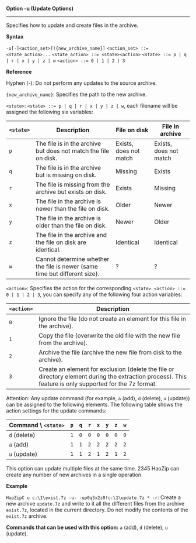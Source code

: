 ﻿**Option -u (Update Options)**

--------------------------------------------------------------------------------

Specifies how to update and create files in the archive.

**Syntax**

`-u[-]<action_set>[!{new_archive_name}]`
`<action_set> ::= <state_action>...`
`<state_action> ::= <state><action>`
`<state> ::= p | q | r | x | y | z | w`
`<action> ::= 0 | 1 | 2 | 3`

**Reference**

Hyphen (-): Do not perform any updates to the source archive.

`{new_archive_name}`: Specifies the path to the new archive.

`<state>`: `<state> ::= p | q | r | x | y | z | w`, each filename will be assigned the following six variables:

| `<state>` | Description                                                                                              | File on disk         | File in archive         |
|-----------|----------------------------------------------------------------------------------------------------------|---------------------|---------------------|
| `p`       | The file is in the archive but does not match the file on disk.                                            | Exists, does not match | Exists, does not match |
| `q`       | The file is in the archive but is missing on disk.                                                       | Missing             | Exists              |
| `r`       | The file is missing from the archive but exists on disk.                                                  | Exists              | Missing             |
| `x`       | The file in the archive is newer than the file on disk.                                                     | Older               | Newer              |
| `y`       | The file in the archive is older than the file on disk.                                                     | Newer               | Older              |
| `z`       | The file in the archive and the file on disk are identical.                                               | Identical           | Identical           |
| `w`       | Cannot determine whether the file is newer (same time but different size).                               | ?                   | ?                   |

`<action>`: Specifies the action for the corresponding `<state>`. `<action> ::= 0 | 1 | 2 | 3`, you can specify any of the following four action variables:

| `<action>` | Description                                                                                                                                                                                                                                                 |
|-----------|-------------------------------------------------------------------------------------------------------------------------------------------------------------------------------------------------------------------------------------------------------------|
| `0`       | Ignore the file (do not create an element for this file in the archive).                                                                                                                                                                                 |
| `1`       | Copy the file (overwrite the old file with the new file from the archive).                                                                                                                                                                                  |
| `2`       | Archive the file (archive the new file from disk to the archive).                                                                                                                                                                                               |
| `3`       | Create an element for exclusion (delete the file or directory element during the extraction process). This feature is only supported for the 7z format.                                                                                                |

Attention: Any update command (for example, `a` (add), `d` (delete), `u` (update)) can be assigned to the following elements. The following table shows the action settings for the update commands:

| Command \\ `<state>` | `p` | `q` | `r` | `x` | `y` | `z` | `w` |
|--------------------------|-----|-----|-----|-----|-----|-----|-----|
| `d` (delete)             | `1` | `0` | `0` | `0` | `0` | `0` | `0` |
| `a` (add)                | `1` | `1` | `2` | `2` | `2` | `2` | `2` |
| `u` (update)             | `1` | `1` | `2` | `1` | `2` | `1` | `2` |

This option can update multiple files at the same time. 2345 HaoZip can create any number of new archives in a single operation.

**Example**

`HaoZipC u c:\1\exist.7z -u- -up0q3x2z0!c:\1\update.7z * -r`: Create a new archive `update.7z` and write to it all the different files from the archive `exist.7z`, located in the current directory. Do not modify the contents of the `exist.7z` archive.

**Commands that can be used with this option:** `a` (add), `d` (delete), `u` (update).

